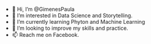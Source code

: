 - 👋 Hi, I’m @GimenesPaula
- 👀 I’m interested in Data Science and Storytelling.
- 🌱 I’m currently learning Phyton and  Machine Learning
- 💞️ I’m looking to improve my skills and practice.
- 📫 Reach me on Facebook.

<!---
GimenesPaula/GimenesPaula is a ✨ special ✨ repository because its `README.md` (this file) appears on your GitHub profile.
You can click the Preview link to take a look at your changes.
--->
